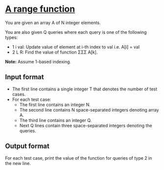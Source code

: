 # [A range function][link]

You are given an array A of N integer elements.

You are also given Q queries where each query is one of the following types:

- 1 i val: Update value of element at i-th index to val i.e. A[i] = val
- 2 L R: Find the value of function ΣΣΣ A[k].

**Note:** Assume 1-based indexing.

## Input format

- The first line contains a single integer T that denotes the number of test cases.
- For each test case:
  - The first line contains an integer N.
  - The second line contains N space-separated integers denoting array A.
  - The third line contains an integer Q.
  - Next Q lines contain three space-separated integers denoting the queries.

## Output format

For each test case, print the value of the function for queries of type 2 in the new line.

[link]: https://www.hackerearth.com/practice/data-structures/advanced-data-structures/segment-trees/practice-problems/algorithm/range-function-4-18b4a425/
